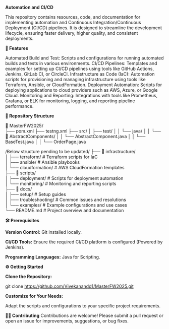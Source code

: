 **Automation and CI/CD**

This repository contains resources, code, and documentation for implementing automation and Continuous Integration/Continuous Deployment (CI/CD) pipelines. It is designed to 
streamline the development lifecycle, ensuring faster delivery, higher quality, and consistent deployments.

**🚀 Features**

Automated Build and Test: Scripts and configurations for running automated builds and tests in various environments.
CI/CD Pipelines: Templates and examples for setting up CI/CD pipelines using tools like GitHub Actions, Jenkins, GitLab CI, or CircleCI.
Infrastructure as Code (IaC): Automation scripts for provisioning and managing infrastructure using tools like Terraform, Ansible, or CloudFormation.
Deployment Automation: Scripts for deploying applications to cloud providers such as AWS, Azure, or Google Cloud.
Monitoring and Reporting: Integrations with tools like Prometheus, Grafana, or ELK for monitoring, logging, and reporting pipeline performance.

**📂 Repository Structure**

📁 MasterFW2025/  
├── pom.xml
├── testng.xml
├── src/
│   ├── test/
│   │   └── java/
│   │       └── 📁 AbstractComponents/
│   │           └── AbstractComponent.java
│   │           └── BaseTest.java
│   │           └── OrderPage.java

/Below structure pending to be updated/
├── 📁 infrastructure/  
│   ├── terraform/            # Terraform scripts for IaC  
│   ├── ansible/              # Ansible playbooks  
│   └── cloudformation/       # AWS CloudFormation templates  
├── 📁 scripts/  
│   ├── deployment/           # Scripts for deployment automation  
│   └── monitoring/           # Monitoring and reporting scripts  
├── 📁 docs/  
│   ├── setup/                # Setup guides  
│   ├── troubleshooting/      # Common issues and resolutions  
│   └── examples/             # Example configurations and use cases  
└── README.md                 # Project overview and documentation  

**🛠 Prerequisites**

**Version Control:** Git installed locally.

**CI/CD Tools:** Ensure the required CI/CD platform is configured (Powered by Jenkins).

**Programming Languages:** Java for Scripting.

**⚙️ Getting Started**

**Clone the Repository:**


git clone https://github.com/Vivekanandd1/MasterFW2025.git    

**Customize for Your Needs:**

Adapt the scripts and configurations to your specific project requirements.

**🧑‍💻 Contributing**
Contributions are welcome! Please submit a pull request or open an issue for improvements, suggestions, or bug fixes.
